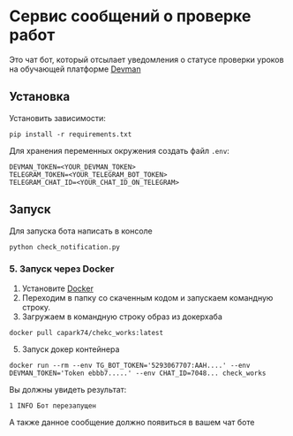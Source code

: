 # Сервис сообщений о проверке работ

Это чат бот, который отсылает уведомления о статусе проверки уроков на обучающей платформе [Devman](https://dvmn.org/)

## Установка

Установить зависимости:

`pip install -r requirements.txt`

Для хранения переменных окружения создать файл `.env`:

```
DEVMAN_TOKEN=<YOUR_DEVMAN_TOKEN>
TELEGRAM_TOKEN=<YOUR_TELEGRAM_BOT_TOKEN>
TELEGRAM_CHAT_ID=<YOUR_CHAT_ID_ON_TELEGRAM>
```
## Запуск

Для запуска бота написать в консоле

`python check_notification.py`

### 5. Запуск через Docker
1. Установите [Docker](https://www.docker.com/get-started/)
2. Переходим в папку со скаченным кодом и запускаем командную строку.
3. Загружаем в командную строку образ из докерхаба
```pycon
docker pull capark74/chekc_works:latest
```
5. Запуск докер контейнера

```pycon
docker run --rm --env TG_BOT_TOKEN='5293067707:AAH....' --env DEVMAN_TOKEN='Token ebbb7.....' --env CHAT_ID=7048... check_works
```

Вы должны увидеть результат:
```pycon
1 INFO Бот перезапущен
```
А также данное сообщение должно появиться в вашем чат боте

